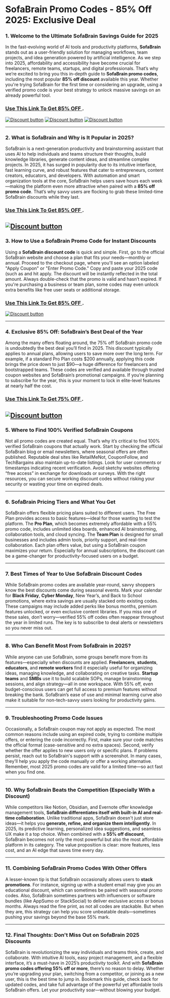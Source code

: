# SofaBrain Promo Codes - 85% Off 2025: Exclusive Deal
### 1. Welcome to the Ultimate SofaBrain Savings Guide for 2025

In the fast-evolving world of AI tools and productivity platforms, **SofaBrain** stands out as a user-friendly solution for managing workflows, team projects, and idea generation powered by artificial intelligence. As we step into 2025, affordability and accessibility have become crucial for freelancers, remote teams, startups, and digital professionals. That’s why we’re excited to bring you this in-depth guide to **SofaBrain promo codes**, including the most popular **85% off discount** available this year. Whether you're trying SofaBrain for the first time or considering an upgrade, using a verified promo code is your best strategy to unlock massive savings on an already powerful tool.

### [Use This Link To Get 85% OFF ](https://sofabrain.com/?via=abdul-kareem).



[![Discount button](https://github.com/user-attachments/assets/99575b57-f429-4a65-87f4-1d00a9a94b7e)](https://sofabrain.com/?via=abdul-kareem)
[![Discount button](https://github.com/user-attachments/assets/215e9367-12f9-41a0-be94-af9027fb284b)](https://sofabrain.com/?via=abdul-kareem)
[![Discount button](https://github.com/user-attachments/assets/ef1696c0-df00-4600-9571-e397a7630be3)](https://sofabrain.com/?via=abdul-kareem)

---

### 2. What is SofaBrain and Why is It Popular in 2025?

SofaBrain is a next-generation productivity and brainstorming assistant that uses AI to help individuals and teams structure their thoughts, build knowledge libraries, generate content ideas, and streamline complex projects. In 2025, it has surged in popularity due to its intuitive interface, fast learning curve, and robust features that cater to entrepreneurs, content creators, educators, and developers. With automation and smart organization tools at the core, SofaBrain helps users save hours each week—making the platform even more attractive when paired with a **85% off promo code**. That’s why savvy users are flocking to grab these limited-time SofaBrain discounts while they last.
### [Use This Link To Get 85% OFF ](https://sofabrain.com/?via=abdul-kareem).



[![Discount button](https://github.com/user-attachments/assets/6b64fae2-ed9b-450f-beb7-5490a5b91f20)](https://sofabrain.com/?via=abdul-kareem)
---

### 3. How to Use a SofaBrain Promo Code for Instant Discounts

Using a **SofaBrain discount code** is quick and simple. First, go to the official SofaBrain website and choose a plan that fits your needs—monthly or annual. Proceed to the checkout page, where you'll see an option labeled "Apply Coupon" or "Enter Promo Code." Copy and paste your 2025 code (such as and hit apply. The discount will be instantly reflected in the total amount. Always double-check that the promo is valid and hasn’t expired. If you're purchasing a business or team plan, some codes may even unlock extra benefits like free user seats or additional storage.
### [Use This Link To Get 85% OFF ](https://sofabrain.com/?via=abdul-kareem).



[![Discount button](https://github.com/user-attachments/assets/63b3ef64-aaa2-4e49-b6f3-919139890fc7)](https://sofabrain.com/?via=abdul-kareem)

---

### 4. Exclusive 85% Off: SofaBrain’s Best Deal of the Year

Among the many offers floating around, the 75% off SofaBrain promo code is undoubtedly the best deal you’ll find in 2025. This discount typically applies to annual plans, allowing users to save more over the long term. For example, if a standard Pro Plan costs \$200 annually, applying this code brings the price down to just \$90—a huge difference for freelancers and bootstrapped teams. These codes are verified and available through trusted coupon websites and SofaBrain’s promotional campaigns. If you’re planning to subscribe for the year, this is your moment to lock in elite-level features at nearly half the cost.
### [Use This Link To Get 75% OFF ](https://sofabrain.com/?via=abdul-kareem).



[![Discount button](https://github.com/user-attachments/assets/63b3ef64-aaa2-4e49-b6f3-919139890fc7)](https://sofabrain.com/?via=abdul-kareem)
---

### 5. Where to Find 100% Verified SofaBrain Coupons

Not all promo codes are created equal. That’s why it’s critical to find 100% verified SofaBrain coupons that actually work. Start by checking the official SofaBrain blog or email newsletters, where seasonal offers are often published. Reputable deal sites like RetailMeNot, CouponFollow, and TechBargains also maintain up-to-date listings. Look for user comments or timestamps indicating recent verification. Avoid sketchy websites offering “free access” in exchange for downloads or surveys. With the right resources, you can secure working discount codes without risking your security or wasting your time on expired deals.

---

### 6. SofaBrain Pricing Tiers and What You Get

SofaBrain offers flexible pricing plans suited to different users. The Free Plan provides access to basic features—ideal for those wanting to test the platform. The **Pro Plan**, which becomes extremely affordable with a 55% promo code, includes unlimited idea boards, enhanced AI brainstorming, collaboration tools, and cloud syncing. The **Team Plan** is designed for small businesses and includes admin tools, priority support, and real-time collaboration. Each plan offers value, but using a SofaBrain coupon maximizes your return. Especially for annual subscriptions, the discount can be a game-changer for productivity-focused users on a budget.

---

### 7. Best Times of Year to Use SofaBrain Discount Codes

While SofaBrain promo codes are available year-round, savvy shoppers know the best discounts come during seasonal events. Mark your calendar for **Black Friday**, **Cyber Monday**, New Year’s, and Back to School promotions, where extra savings are usually stacked onto existing codes. These campaigns may include added perks like bonus months, premium features unlocked, or even exclusive content libraries. If you miss one of these sales, don’t worry—verified 55% off codes often reappear throughout the year in limited runs. The key is to subscribe to deal alerts or newsletters so you never miss out.

---

### 8. Who Can Benefit Most From SofaBrain in 2025?

While anyone can use SofaBrain, some groups benefit more from its features—especially when discounts are applied. **Freelancers**, **students**, **educators**, and **remote workers** find it especially useful for organizing ideas, managing knowledge, and collaborating on creative tasks. **Startup teams** and **SMBs** use it to build scalable SOPs, manage brainstorming sessions, and align strategy—all in one workspace. With 55% off, even budget-conscious users can get full access to premium features without breaking the bank. SofaBrain’s ease of use and minimal learning curve also make it suitable for non-tech-savvy users looking for productivity gains.

---

### 9. Troubleshooting Promo Code Issues

Occasionally, a SofaBrain coupon may not apply as expected. The most common reasons include using an expired code, trying to combine multiple offers, or entering the code incorrectly. First, make sure your code matches the official format (case-sensitive and no extra spaces). Second, verify whether the offer applies to new users only or specific plans. If problems persist, reach out to SofaBrain's support with a screenshot. In many cases, they’ll help you apply the code manually or offer a working alternative. Remember, most 2025 promo codes are valid for a limited time—so act fast when you find one.

---

### 10. Why SofaBrain Beats the Competition (Especially With a Discount)

While competitors like Notion, Obsidian, and Evernote offer knowledge management tools, **SofaBrain differentiates itself with built-in AI and real-time collaboration**. Unlike traditional apps, SofaBrain doesn't just store ideas—it helps you **generate, refine, and organize them intelligently**. In 2025, its predictive learning, personalized idea suggestions, and seamless UX make it a top choice. When combined with a **55% off discount**, SofaBrain becomes not only the most powerful but also the most affordable platform in its category. The value proposition is clear: more features, less cost, and an AI edge that saves time every day.

---

### 11. Combining SofaBrain Promo Codes With Other Offers

A lesser-known tip is that SofaBrain occasionally allows users to **stack promotions**. For instance, signing up with a student email may give you an educational discount, which can sometimes be paired with seasonal promo codes. Also, SofaBrain sometimes partners with influencers or software bundles (like AppSumo or StackSocial) to deliver exclusive access or bonus months. Always read the fine print, as not all codes are stackable. But when they are, this strategy can help you score unbeatable deals—sometimes pushing your savings beyond the base 55% mark.

---

### 12. Final Thoughts: Don't Miss Out on SofaBrain 2025 Discounts

SofaBrain is revolutionizing the way individuals and teams think, create, and collaborate. With intuitive AI tools, easy project management, and a flexible interface, it’s a must-have in 2025’s productivity toolkit. And with **SofaBrain promo codes offering 55% off or more**, there’s no reason to delay. Whether you’re upgrading your plan, switching from a competitor, or joining as a new user, this is the best time to jump in. Bookmark this guide, check back for updated codes, and take full advantage of the powerful yet affordable tools SofaBrain offers. Let your productivity soar—without blowing your budget.


